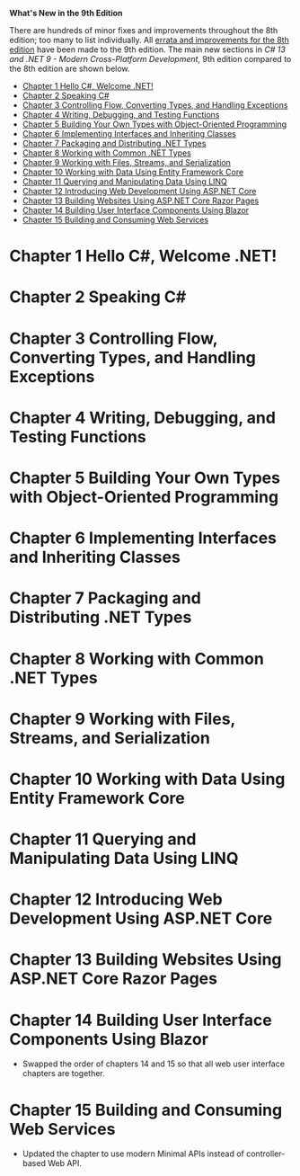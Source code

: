 **What's New in the 9th Edition**

There are hundreds of minor fixes and improvements throughout the 8th edition; too many to list individually. All [errata and improvements for the 8th edition](https://github.com/markjprice/cs12dotnet8/blob/main/docs/errata/README.md) have been made to the 9th edition. The main new sections in *C# 13 and .NET 9 - Modern Cross-Platform Development*, 9th edition compared to the 8th edition are shown below.

- [Chapter 1 Hello C#, Welcome .NET!](#chapter-1-hello-c-welcome-net)
- [Chapter 2 Speaking C#](#chapter-2-speaking-c)
- [Chapter 3 Controlling Flow, Converting Types, and Handling Exceptions](#chapter-3-controlling-flow-converting-types-and-handling-exceptions)
- [Chapter 4 Writing, Debugging, and Testing Functions](#chapter-4-writing-debugging-and-testing-functions)
- [Chapter 5 Building Your Own Types with Object-Oriented Programming](#chapter-5-building-your-own-types-with-object-oriented-programming)
- [Chapter 6 Implementing Interfaces and Inheriting Classes](#chapter-6-implementing-interfaces-and-inheriting-classes)
- [Chapter 7 Packaging and Distributing .NET Types](#chapter-7-packaging-and-distributing-net-types)
- [Chapter 8 Working with Common .NET Types](#chapter-8-working-with-common-net-types)
- [Chapter 9 Working with Files, Streams, and Serialization](#chapter-9-working-with-files-streams-and-serialization)
- [Chapter 10 Working with Data Using Entity Framework Core](#chapter-10-working-with-data-using-entity-framework-core)
- [Chapter 11 Querying and Manipulating Data Using LINQ](#chapter-11-querying-and-manipulating-data-using-linq)
- [Chapter 12 Introducing Web Development Using ASP.NET Core](#chapter-12-introducing-web-development-using-aspnet-core)
- [Chapter 13 Building Websites Using ASP.NET Core Razor Pages](#chapter-13-building-websites-using-aspnet-core-razor-pages)
- [Chapter 14 Building User Interface Components Using Blazor](#chapter-14-building-user-interface-components-using-blazor)
- [Chapter 15 Building and Consuming Web Services](#chapter-15-building-and-consuming-web-services)

# Chapter 1 Hello C#, Welcome .NET!


# Chapter 2 Speaking C#


# Chapter 3 Controlling Flow, Converting Types, and Handling Exceptions


# Chapter 4 Writing, Debugging, and Testing Functions


# Chapter 5 Building Your Own Types with Object-Oriented Programming


# Chapter 6 Implementing Interfaces and Inheriting Classes


# Chapter 7 Packaging and Distributing .NET Types


# Chapter 8 Working with Common .NET Types


# Chapter 9 Working with Files, Streams, and Serialization


# Chapter 10 Working with Data Using Entity Framework Core


# Chapter 11 Querying and Manipulating Data Using LINQ


# Chapter 12 Introducing Web Development Using ASP.NET Core


# Chapter 13 Building Websites Using ASP.NET Core Razor Pages


# Chapter 14 Building User Interface Components Using Blazor

- Swapped the order of chapters 14 and 15 so that all web user interface chapters are together.

# Chapter 15 Building and Consuming Web Services

- Updated the chapter to use modern Minimal APIs instead of controller-based Web API.

